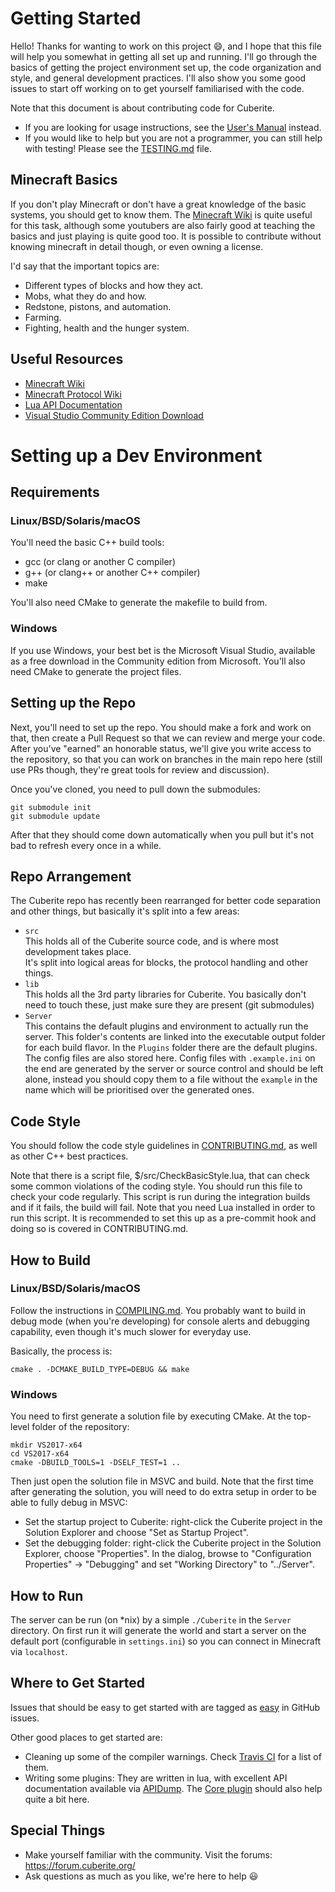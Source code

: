 Getting Started
===============

Hello! Thanks for wanting to work on this project :smile:, and I hope that this file will help you somewhat in getting all set up and running. I'll go through the basics of getting the project environment set up, the code organization and style, and general development practices. I'll also show you some good issues to start off working on to get yourself familiarised with the code.

Note that this document is about contributing code for Cuberite.

 - If you are looking for usage instructions, see the [User's Manual][1] instead.
 - If you would like to help but you are not a programmer, you can still help with testing! Please see the [TESTING.md][2] file.

Minecraft Basics
----------------

If you don't play Minecraft or don't have a great knowledge of the basic systems, you should get to know them. The [Minecraft Wiki][3] is quite useful for this task, although some youtubers are also fairly good at teaching the basics and just playing is quite good too. It is possible to contribute without knowing minecraft in detail though, or even owning a license.

I'd say that the important topics are:

 - Different types of blocks and how they act.
 - Mobs, what they do and how.
 - Redstone, pistons, and automation.
 - Farming.
 - Fighting, health and the hunger system.

Useful Resources
----------------

 - [Minecraft Wiki](https://minecraft.gamepedia.com/Minecraft_Wiki)
 - [Minecraft Protocol Wiki](http://wiki.vg/Main_Page)
 - [Lua API Documentation](https://api.cuberite.org/)
 - [Visual Studio Community Edition Download](https://www.visualstudio.com/downloads/)

Setting up a Dev Environment
============================

Requirements
------------

### Linux/BSD/Solaris/macOS

You'll need the basic C++ build tools:

 - gcc (or clang or another C compiler)
 - g++ (or clang++ or another C++ compiler)
 - make

You'll also need CMake to generate the makefile to build from.

### Windows

If you use Windows, your best bet is the Microsoft Visual Studio, available as a free download in the Community edition from Microsoft. You'll also need CMake to generate the project files.

Setting up the Repo
-------------------

Next, you'll need to set up the repo. You should make a fork and work on that, then create a Pull Request so that we can review and merge your code. After you've "earned" an honorable status, we'll give you write access to the repository, so that you can work on branches in the main repo here (still use PRs though, they're great tools for review and discussion).

Once you've cloned, you need to pull down the submodules:

    git submodule init
    git submodule update

After that they should come down automatically when you pull but it's not bad to refresh every once in a while.

Repo Arrangement
----------------

The Cuberite repo has recently been rearranged for better code separation and other things, but basically it's split into a few areas:

 - `src`  
   This holds all of the Cuberite source code, and is where most development takes place.  
   It's split into logical areas for blocks, the protocol handling and other things.
 - `lib`  
   This holds all the 3rd party libraries for Cuberite. You basically don't need to touch these, just make sure they are present (git submodules)
 - `Server`  
   This contains the default plugins and environment to actually run the server. This folder's contents are linked into the executable output folder for each build flavor. In the `Plugins` folder there are the default plugins. The config files are also stored here. Config files with `.example.ini` on the end are generated by the server or source control and should be left alone, instead you should copy them to a file without the `example` in the name which will be prioritised over the generated ones.

Code Style
----------

You should follow the code style guidelines in [CONTRIBUTING.md][4], as well as other C++ best practices.

Note that there is a script file, $/src/CheckBasicStyle.lua, that can check some common violations of the coding style. You should run this file to check your code regularly. This script is run during the integration builds and if it fails, the build will fail. Note that you need Lua installed in order to run this script. It is recommended to set this up as a pre-commit hook and doing so is covered in CONTRIBUTING.md.

How to Build
------------

### Linux/BSD/Solaris/macOS

Follow the instructions in [COMPILING.md][5]. You probably want to build in debug mode (when you're developing) for console alerts and debugging capability, even though it's much slower for everyday use.

Basically, the process is:

    cmake . -DCMAKE_BUILD_TYPE=DEBUG && make

### Windows

You need to first generate a solution file by executing CMake. At the top-level folder of the repository:
```
mkdir VS2017-x64
cd VS2017-x64
cmake -DBUILD_TOOLS=1 -DSELF_TEST=1 ..
```
Then just open the solution file in MSVC and build. Note that the first time after generating the solution, you will need to do extra setup in order to be able to fully debug in MSVC:

 - Set the startup project to Cuberite: right-click the Cuberite project in the Solution Explorer and choose "Set as Startup Project".
 - Set the debugging folder: right-click the Cuberite project in the Solution Explorer, choose "Properties". In the dialog, browse to "Configuration Properties" -> "Debugging" and set "Working Directory" to "../Server".

How to Run
----------

The server can be run (on *nix) by a simple `./Cuberite` in the `Server` directory. On first run it will generate the world and start a server on the default port (configurable in `settings.ini`) so you can connect in Minecraft via `localhost`.

Where to Get Started
--------------------

Issues that should be easy to get started with are tagged as [easy][6] in GitHub issues.

Other good places to get started are:

 - Cleaning up some of the compiler warnings. Check [Travis CI][7] for a list of them.
 - Writing some plugins: They are written in lua, with excellent API documentation available via [APIDump][8]. The [Core plugin][9] should also help quite a bit here.

Special Things
--------------
 - Make yourself familiar with the community. Visit the forums: https://forum.cuberite.org/
 - Ask questions as much as you like, we're here to help :smiley:

[1]: https://book.cuberite.org/
[2]: https://github.com/cuberite/cuberite/blob/master/TESTING.md
[3]: https://minecraft.gamepedia.com/Minecraft_Wiki
[4]: https://github.com/cuberite/cuberite/blob/master/CONTRIBUTING.md
[5]: https://github.com/cuberite/cuberite/blob/master/COMPILING.md
[6]: https://github.com/cuberite/cuberite/issues?q=is%3Aopen+is%3Aissue+label%3Aeffort%2Feasy
[7]: https://travis-ci.org/cuberite/cuberite
[8]: https://api.cuberite.org/
[9]: https://github.com/cuberite/Core
